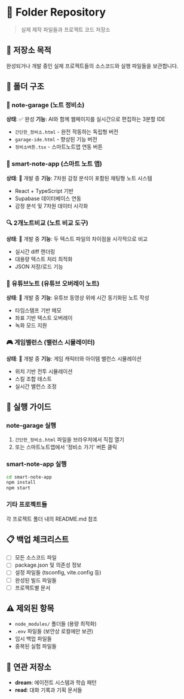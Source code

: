 # 📁 Folder Repository
> 실제 제작 파일들과 프로젝트 코드 저장소

## 🎯 저장소 목적
완성되거나 개발 중인 실제 프로젝트들의 소스코드와 실행 파일들을 보관합니다.

## 📂 폴더 구조

### 🚗 note-garage (노트 정비소)
**상태**: ✅ 완성
**기능**: AI와 함께 웹페이지를 실시간으로 편집하는 3분할 IDE
- `간단한_정비소.html` - 완전 작동하는 독립형 버전
- `garage-ide.html` - 향상된 기능 버전
- `정비소버튼.tsx` - 스마트노트앱 연동 버튼

### 📱 smart-note-app (스마트 노트 앱)
**상태**: 🔄 개발 중
**기능**: 7차원 감정 분석이 포함된 채팅형 노트 시스템
- React + TypeScript 기반
- Supabase 데이터베이스 연동
- 감정 분석 및 7차원 데이터 시각화

### 🔍 2개노트비교 (노트 비교 도구)
**상태**: 🔄 개발 중
**기능**: 두 텍스트 파일의 차이점을 시각적으로 비교
- 실시간 diff 렌더링
- 대용량 텍스트 처리 최적화
- JSON 저장/로드 기능

### 🎥 유튜브노트 (유튜브 오버레이 노트)
**상태**: 🔄 개발 중
**기능**: 유튜브 동영상 위에 시간 동기화된 노트 작성
- 타임스탬프 기반 메모
- 좌표 기반 텍스트 오버레이
- 녹화 모드 지원

### 🎮 게임밸런스 (밸런스 시뮬레이터)
**상태**: 🔄 개발 중
**기능**: 게임 캐릭터와 아이템 밸런스 시뮬레이션
- 위치 기반 전투 시뮬레이션
- 스킬 조합 테스트
- 실시간 밸런스 조정

## 🚀 실행 가이드

### note-garage 실행
1. `간단한_정비소.html` 파일을 브라우저에서 직접 열기
2. 또는 스마트노트앱에서 '정비소 가기' 버튼 클릭

### smart-note-app 실행
```bash
cd smart-note-app
npm install
npm start
```

### 기타 프로젝트들
각 프로젝트 폴더 내의 README.md 참조

## 📋 백업 체크리스트
- [ ] 모든 소스코드 파일
- [ ] package.json 및 의존성 정보
- [ ] 설정 파일들 (tsconfig, vite.config 등)
- [ ] 완성된 빌드 파일들
- [ ] 프로젝트별 문서

## ⚠️ 제외된 항목
- `node_modules/` 폴더들 (용량 최적화)
- `.env` 파일들 (보안상 로컬에만 보관)
- 임시 백업 파일들
- 중복된 실험 파일들

## 🔗 연관 저장소
- **dream**: 에이전트 시스템과 학습 패턴
- **read**: 대화 기록과 기획 문서들